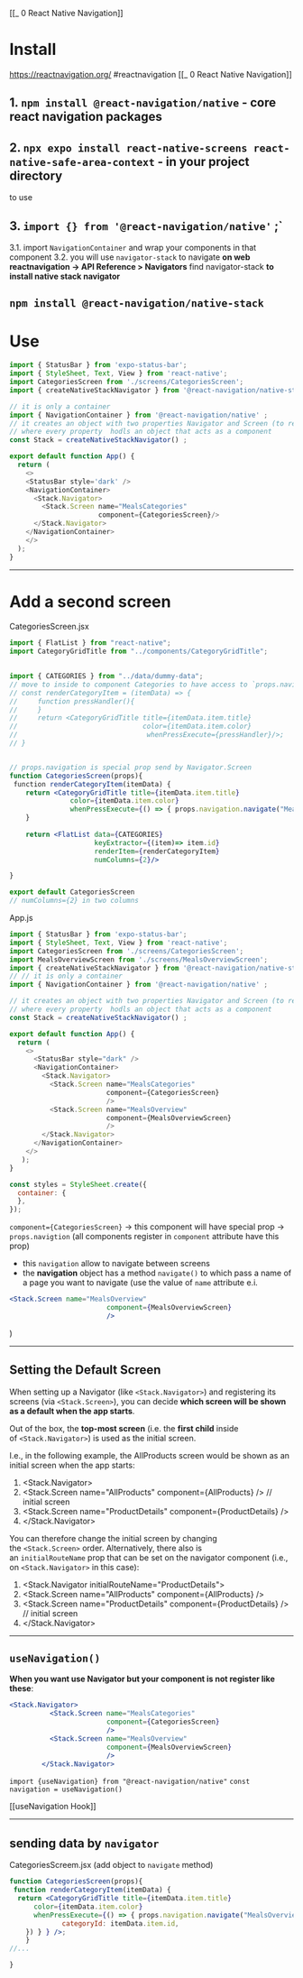  [[_ 0 React Native Navigation]]


# Install 
https://reactnavigation.org/
#reactnavigation 
[[_ 0 React Native Navigation]]

##  1. `npm install @react-navigation/native` - core react navigation packages

## 2. `npx expo install react-native-screens react-native-safe-area-context` - in your project directory

to use 
## 3. `import {} from '@react-navigation/native'` ;`

3.1. import `NavigationContainer` and wrap your components in that component
3.2. you will use `navigator-stack` to navigate
	**on web reactnavigation -> API Reference > Navigators**
	find navigator-stack
	**to install native stack navigator**
## `npm install @react-navigation/native-stack`

# Use
```jsx
import { StatusBar } from 'expo-status-bar';
import { StyleSheet, Text, View } from 'react-native';
import CategoriesScreen from './screens/CategoriesScreen';
import { createNativeStackNavigator } from '@react-navigation/native-stack' ; 

// it is only a container
import { NavigationContainer } from '@react-navigation/native' ;
// it creates an object with two properties Navigator and Screen (to register a screen that will be managed by this navigator)
// where every property  hodls an object that acts as a component
const Stack = createNativeStackNavigator() ;

export default function App() {
  return (
    <>
    <StatusBar style='dark' />
    <NavigationContainer>
      <Stack.Navigator>
        <Stack.Screen name="MealsCategories"
			          component={CategoriesScreen}/>
      </Stack.Navigator>
    </NavigationContainer>
    </>
  );
}
```

--------
# Add a second screen
CategoriesScreen.jsx
```jsx
import { FlatList } from "react-native";
import CategoryGridTitle from "../components/CategoryGridTitle";
 

import { CATEGORIES } from "../data/dummy-data";
// move to inside to component Categories to have access to `props.navigation`
// const renderCategoryItem = (itemData) => {
//     function pressHandler(){
//     }
//     return <CategoryGridTitle title={itemData.item.title}
//                               color={itemData.item.color}
//                                whenPressExecute={pressHandler}/>;
// }


// props.navigation is special prop send by Navigator.Screen
function CategoriesScreen(props){
 function renderCategoryItem(itemData) {
    return <CategoryGridTitle title={itemData.item.title}
               color={itemData.item.color}
               whenPressExecute={() => { props.navigation.navigate("MealsOverview") } } />;
    }
 
    return <FlatList data={CATEGORIES}
                     keyExtractor={(item)=> item.id}
                     renderItem={renderCategoryItem}
                     numColumns={2}/>

}

export default CategoriesScreen
// numColumns={2} in two columns
```


App.js
```jsx
import { StatusBar } from 'expo-status-bar';
import { StyleSheet, Text, View } from 'react-native';
import CategoriesScreen from './screens/CategoriesScreen';
import MealsOverviewScreen from './screens/MealsOverviewScreen';
import { createNativeStackNavigator } from '@react-navigation/native-stack' ;
// // it is only a container
import { NavigationContainer } from '@react-navigation/native' ;

// it creates an object with two properties Navigator and Screen (to register a screen that will be managed by this navigator)
// where every property  hodls an object that acts as a component
const Stack = createNativeStackNavigator() ;

export default function App() {
  return (
    <>
      <StatusBar style="dark" />
      <NavigationContainer>
        <Stack.Navigator>
          <Stack.Screen name="MealsCategories"
                        component={CategoriesScreen}
                        />
          <Stack.Screen name="MealsOverview"
                        component={MealsOverviewScreen}
                        />
        </Stack.Navigator>
      </NavigationContainer>
    </>
   );
}

const styles = StyleSheet.create({
  container: {
  },
});

```

`component={CategoriesScreen}` -> this component will have special prop -> `props.navigtion` (all components register in `component` attribute have this prop)

- this `navigation` allow to navigate between screens
- the **navigation** object has a method `navigate()` to which pass a name of a page you want to navigate (use the value of `name` attribute e.i. 
```jsx
<Stack.Screen name="MealsOverview"
                        component={MealsOverviewScreen}
                        />
```
)

---------------
## Setting the Default Screen

When setting up a Navigator (like `<Stack.Navigator>`) and registering its screens (via `<Stack.Screen>`), you can decide **which screen will be shown as a default when the app starts**.

Out of the box, the **top-most screen** (i.e. the **first child** inside of `<Stack.Navigator>`) is used as the initial screen.

I.e., in the following example, the AllProducts screen would be shown as an initial screen when the app starts:

1.  <Stack.Navigator>
2.    <Stack.Screen name="AllProducts" component={AllProducts} /> // initial screen
3.    <Stack.Screen name="ProductDetails" component={ProductDetails} />
4.  </Stack.Navigator>

You can therefore change the initial screen by changing the `<Stack.Screen>` order. Alternatively, there also is an `initialRouteName` prop that can be set on the navigator component (i.e., on `<Stack.Navigator>` in this case):

1.  <Stack.Navigator initialRouteName="ProductDetails">
2.    <Stack.Screen name="AllProducts" component={AllProducts} /> 
3.    <Stack.Screen name="ProductDetails" component={ProductDetails} /> // initial screen
4.  </Stack.Navigator>

----
## `useNavigation()`
**When you want use Navigator but your component is not register like these**:
```jsx
<Stack.Navigator>
          <Stack.Screen name="MealsCategories"
                        component={CategoriesScreen}
                        />
          <Stack.Screen name="MealsOverview"
                        component={MealsOverviewScreen}
                        />
        </Stack.Navigator>
```

`import {useNavigation} from "@react-navigation/native"`
`const navigation = useNavigation()`

[[useNavigation Hook]]

-----------
## sending data by  `navigator`

CategoriesScreem.jsx (add object to `navigate` method)
```jsx
function CategoriesScreen(props){
 function renderCategoryItem(itemData) {
  return <CategoryGridTitle title={itemData.item.title}
      color={itemData.item.color}
      whenPressExecute={() => { props.navigation.navigate("MealsOverview", {
             categoryId: itemData.item.id,
    }) } } />;
    }
//...  

}
```

